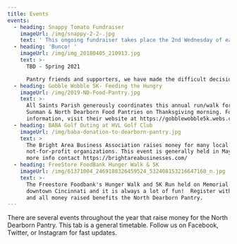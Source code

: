 ```yaml
---
title: Events
events:
  - heading: Snappy Tomato Fundraiser
    imageUrl: /img/snappy-2-2-.jpg
    text: ' This ongoing fundraiser takes place the 2nd Wednesday of each month at Snappy Tomato in Bright. The pantry receives a percentage of sales and all tips.'
  - heading: 'Bunco! '
    imageUrl: /img/img_20180405_210913.jpg
    text: >-
      TBD - Spring 2021

      Pantry friends and supporters, we have made the difficult decision to postpone our BUNCO fundraiser until Spring 2021. We want to give you our usual wonderful, social  experience, so stay tuned for a new date.
  - heading: Gobble Wobble 5K- Feeding the Hungry
    imageUrl: /img/2019-ND-Food-Pantry.jpg
    text: >-
      All Saints Parish generously coordinates this annual run/walk for the
      Sunman & North Dearborn Food Pantries on Thanksgiving morning. For more
      information, visit their website at https://gobblewobble5k.webs.com/
  - heading: BABA Golf Outing at HVL Golf Club
    imageUrl: /img/baba-donation-to-dearborn-pantry.jpg
    text: >
      The Bright Area Business Association raises money for many local
      not-for-profit organizations. This event is generally held in May.  For
      more info contact https://brightareabusinesses.com/
  - heading: FreeStore FoodBank Hunger Walk & 5K
    imageUrl: /img/61371004_2469188326459524_532408153216647168_n.jpg
    text: >-
      The Freestore Foodbank's Hunger Walk and 5K Run held on Memorial Day in
      downtown Cincinnati and it is always a lot of fun!  Register with our team
      and all money raised benefits the North Dearborn Pantry.
---
```

There are several events throughout the year that raise money for the North Dearborn Pantry.  This tab is a general timetable. Follow us on Facebook, Twitter, or Instagram for fast updates.
